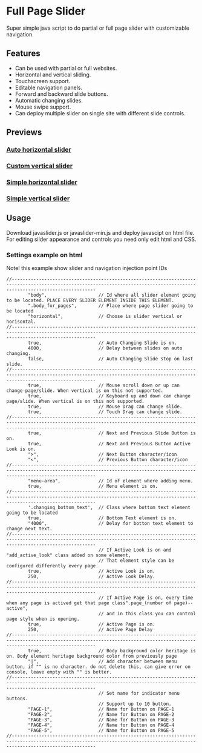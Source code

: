 # Full Page Slider
Super simple java script to do partial or full page slider with customizable navigation.
## Features
- Can be used with partial or full websites.
- Horizontal and vertical sliding.
- Touchscreen support.
- Editable navigation panels.
- Forward and backward slide buttons.
- Automatic changing slides.
- Mouse swipe support.
- Can deploy multiple slider on single site with different slide controls.

## Previews

### [Auto horizontal slider](https://htmlpreview.github.io/?https://github.com/MikkoP88/FullPageSlider/blob/main/Previews/auto-horizontal-slider/index.html)

### [Custom vertical slider](https://htmlpreview.github.io/?https://github.com/MikkoP88/FullPageSlider/blob/main/Previews/custom-vertical-slider/index.html)

### [Simple horizontal slider](https://htmlpreview.github.io/?https://github.com/MikkoP88/FullPageSlider/blob/main/Previews/simple-horizontal-slider/index.html)

### [Simple vertical slider](https://htmlpreview.github.io/?https://github.com/MikkoP88/FullPageSlider/blob/main/Previews/simple-vertical-slider/index.html)

## Usage
Download javaslider.js or javaslider-min.js and deploy javascipt on html file. For editing silder appearance and controls you need only edit html and CSS. 

### Settings example on html
Note! this example show slider and navigation injection point IDs
```
//---------------------------------------------------------------------------------------------------------------------------------------------------------------------------
        "body",                   // Id where all slider element going to be located. PLACE EVERY SLIDER ELEMENT INSIDE THIS ELEMENT. 
        ".body_for_pages",        // Place where page slider going to be located 
        "horizontal",             // Choose is slider vertical or horisontal.
//---------------------------------------------------------------------------------------------------------------------------------------------------------------------------
        true,                     // Auto Changing Slide is on.			
        4000,                     // Delay between slides on auto changing.		
        false,                    // Auto Changing Slide stop on last slide.
//---------------------------------------------------------------------------------------------------------------------------------------------------------------------------
        true,                     // Mouse scroll down or up can change page/slide. When vertical is on this not supported.			
        true,                     // Keyboard up and down can change page/slide. When vertical is on this not supported.			
        true,                     // Mouse Drag can change slide.			
        true,                     // Touch Drag can change slide.
//---------------------------------------------------------------------------------------------------------------------------------------------------------------------------
        true,                     // Next and Previous Slide Button is on.
        true,                     // Next and Previous Button Active Look is on.
        ">",                      // Next Button character/icon			
        "<",                      // Previous Button character/icon
//---------------------------------------------------------------------------------------------------------------------------------------------------------------------------
        "menu-area",              // Id of element where adding menu.			
        true,                     // Menu element is on.	
//---------------------------------------------------------------------------------------------------------------------------------------------------------------------------
        '.changing_bottom_text',  // Class where bottom text element going to be located			
        true,                     // Bottom Text element is on.			
        "4000",                   // Delay for botton text element to change next text.
//---------------------------------------------------------------------------------------------------------------------------------------------------------------------------
                                  // If Active Look is on and "add_active_look" class added on some element,
                                  // That element style can be configured differently every page.
        true,                     // Active Look is on.
        250,                      // Active Look Delay.
//---------------------------------------------------------------------------------------------------------------------------------------------------------------------------
                                  // If Active Page is on, every time when any page is actived get that page class".page_(number of page)--active",
                                  // and in this class you can control page style when is opening.
        true,                     // Active Page is on.
        250,                      // Active Page Delay
//---------------------------------------------------------------------------------------------------------------------------------------------------------------------------
        true,                     // Body background color heritage is on. Body element heritage background color from previously page
        "|",                      // Add character between menu button, if "" is no character. do not delete this, can give error on console, leave empty with "" is better.
//---------------------------------------------------------------------------------------------------------------------------------------------------------------------------
                                  // Set name for indicator menu buttons.
                                  // Support up to 10 button.			
        "PAGE-1",                 // Name for Button on PAGE-1			
        "PAGE-2",                 // Name for Button on PAGE-2			
        "PAGE-3",                 // Name for Button on PAGE-3		
        "PAGE-4",                 // Name for Button on PAGE-4		
        "PAGE-5",                 // Name for Button on PAGE-5
//---------------------------------------------------------------------------------------------------------------------------------------------------------------------------

```

